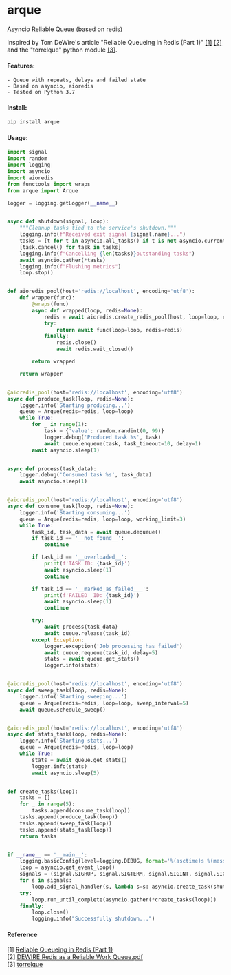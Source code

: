 # arque
Asyncio Reliable Queue (based on redis)

Inspired by Tom DeWire's article "Reliable Queueing in Redis (Part 1)" [[1]](#ref1) [[2]](#ref2) and the "torrelque" python module [[3]](#ref3).

#### Features:
    - Queue with repeats, delays and failed state
    - Based on asyncio, aioredis
    - Tested on Python 3.7
    
#### Install:
```bash
pip install arque
```
    
#### Usage:

```python
import signal
import random
import logging
import asyncio
import aioredis
from functools import wraps
from arque import Arque

logger = logging.getLogger(__name__)


async def shutdown(signal, loop):
    """Cleanup tasks tied to the service's shutdown."""
    logging.info(f"Received exit signal {signal.name}...")
    tasks = [t for t in asyncio.all_tasks() if t is not asyncio.current_task()]
    [task.cancel() for task in tasks]
    logging.info(f"Cancelling {len(tasks)}outstanding tasks")
    await asyncio.gather(*tasks)
    logging.info(f"Flushing metrics")
    loop.stop()


def aioredis_pool(host='redis://localhost', encoding='utf8'):
    def wrapper(func):
        @wraps(func)
        async def wrapped(loop, redis=None):
            redis = await aioredis.create_redis_pool(host, loop=loop, encoding=encoding)
            try:
                return await func(loop=loop, redis=redis)
            finally:
                redis.close()
                await redis.wait_closed()

        return wrapped

    return wrapper


@aioredis_pool(host='redis://localhost', encoding='utf8')
async def produce_task(loop, redis=None):
    logger.info('Starting producing...')
    queue = Arque(redis=redis, loop=loop)
    while True:
        for _ in range(1):
            task = {'value': random.randint(0, 99)}
            logger.debug('Produced task %s', task)
            await queue.enqueue(task, task_timeout=10, delay=1)
        await asyncio.sleep(1)


async def process(task_data):
    logger.debug('Consumed task %s', task_data)
    await asyncio.sleep(1)


@aioredis_pool(host='redis://localhost', encoding='utf8')
async def consume_task(loop, redis=None):
    logger.info('Starting consuming...')
    queue = Arque(redis=redis, loop=loop, working_limit=3)
    while True:
        task_id, task_data = await queue.dequeue()
        if task_id == '__not_found__':
            continue

        if task_id == '__overloaded__':
            print(f'TASK ID: {task_id}')
            await asyncio.sleep(1)
            continue

        if task_id == '__marked_as_failed___':
            print(f'FAILED  ID: {task_id}')
            await asyncio.sleep(1)
            continue

        try:
            await process(task_data)
            await queue.release(task_id)
        except Exception:
            logger.exception('Job processing has failed')
            await queue.requeue(task_id, delay=5)
            stats = await queue.get_stats()
            logger.info(stats)


@aioredis_pool(host='redis://localhost', encoding='utf8')
async def sweep_task(loop, redis=None):
    logger.info('Starting sweeping...')
    queue = Arque(redis=redis, loop=loop, sweep_interval=5)
    await queue.schedule_sweep()


@aioredis_pool(host='redis://localhost', encoding='utf8')
async def stats_task(loop, redis=None):
    logger.info('Starting stats...')
    queue = Arque(redis=redis, loop=loop)
    while True:
        stats = await queue.get_stats()
        logger.info(stats)
        await asyncio.sleep(5)


def create_tasks(loop):
    tasks = []
    for _ in range(5):
        tasks.append(consume_task(loop))
    tasks.append(produce_task(loop))
    tasks.append(sweep_task(loop))
    tasks.append(stats_task(loop))
    return tasks


if __name__ == '__main__':
    logging.basicConfig(level=logging.DEBUG, format='%(asctime)s %(message)s')
    loop = asyncio.get_event_loop()
    signals = (signal.SIGHUP, signal.SIGTERM, signal.SIGINT, signal.SIGUSR1)
    for s in signals:
        loop.add_signal_handler(s, lambda s=s: asyncio.create_task(shutdown(s, loop)))
    try:
        loop.run_until_complete(asyncio.gather(*create_tasks(loop)))
    finally:
        loop.close()
        logging.info("Successfully shutdown...")

```    

#### Reference
<a name="ref1"></a>[1] [Reliable Queueing in Redis (Part 1)](http://blog.bronto.com/engineering/reliable-queueing-in-redis-part-1/)  
<a name="ref2"></a>[2] [DEWIRE Redis as a Reliable Work Queue.pdf](https://www.percona.com/sites/default/files/DEWIRE%20Redis%20as%20a%20Reliable%20Work%20Queue.pdf)  
<a name="ref3"></a>[3] [torrelque](https://bitbucket.org/saaj/torrelque)  
